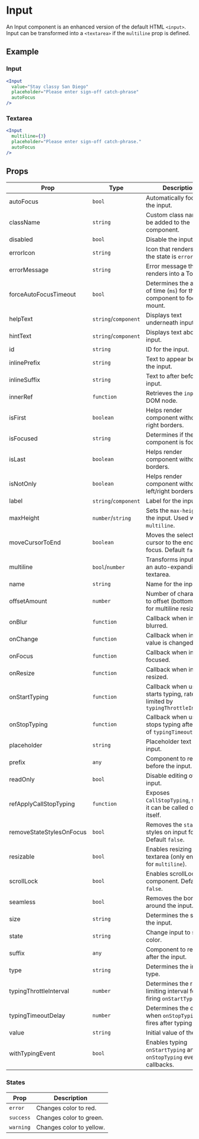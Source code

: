# Input

An Input component is an enhanced version of the default HTML `<input>`. Input can be transformed into a `<textarea>` if the `multiline` prop is defined.

## Example

### Input

```jsx
<Input
  value="Stay classy San Diego"
  placeholder="Please enter sign-off catch-phrase"
  autoFocus
/>
```

### Textarea

```jsx
<Input
  multiline={3}
  placeholder="Please enter sign-off catch-phrase."
  autoFocus
/>
```

## Props

| Prop                     | Type                 | Description                                                                |
| ------------------------ | -------------------- | -------------------------------------------------------------------------- |
| autoFocus                | `bool`               | Automatically focuses the input.                                           |
| className                | `string`             | Custom class names to be added to the component.                           |
| disabled                 | `bool`               | Disable the input.                                                         |
| errorIcon                | `string`             | Icon that renders when the state is `error`.                               |
| errorMessage             | `string`             | Error message that renders into a Tooltip.                                 |
| forceAutoFocusTimeout    | `bool`               | Determines the amount of time (`ms`) for the component to focus on mount.  |
| helpText                 | `string`/`component` | Displays text underneath input.                                            |
| hintText                 | `string`/`component` | Displays text above input.                                                 |
| id                       | `string`             | ID for the input.                                                          |
| inlinePrefix             | `string`             | Text to appear before the input.                                           |
| inlineSuffix             | `string`             | Text to after before the input.                                            |
| innerRef                 | `function`           | Retrieves the `input` DOM node.                                            |
| isFirst                  | `boolean`            | Helps render component without right borders.                              |
| isFocused                | `string`             | Determines if the component is focused.                                    |
| isLast                   | `boolean`            | Helps render component without left borders.                               |
| isNotOnly                | `boolean`            | Helps render component without left/right borders.                         |
| label                    | `string`/`component` | Label for the input.                                                       |
| maxHeight                | `number`/`string`    | Sets the `max-height` for the input. Used with `multiline`.                |
| moveCursorToEnd          | `boolean`            | Moves the selection cursor to the end, on focus. Default `false`.          |
| multiline                | `bool`/`number`      | Transforms input into an auto-expanding textarea.                          |
| name                     | `string`             | Name for the input.                                                        |
| offsetAmount             | `number`             | Number of characters to offset (bottom-right) for multiline resizing.      |
| onBlur                   | `function`           | Callback when input is blurred.                                            |
| onChange                 | `function`           | Callback when input value is changed.                                      |
| onFocus                  | `function`           | Callback when input is focused.                                            |
| onResize                 | `function`           | Callback when input is resized.                                            |
| onStartTyping            | `function`           | Callback when user starts typing, rate limited by `typingThrottleInterval` |
| onStopTyping             | `function`           | Callback when user stops typing after delay of `typingTimeoutDelay`.       |
| placeholder              | `string`             | Placeholder text for the input.                                            |
| prefix                   | `any`                | Component to render before the input.                                      |
| readOnly                 | `bool`               | Disable editing of the input.                                              |
| refApplyCallStopTyping   | `function`           | Exposes `CallStopTyping`, so that it can be called outside itself.         |
| removeStateStylesOnFocus | `bool`               | Removes the `state` styles on input focus. Default `false`.                |
| resizable                | `bool`               | Enables resizing for the textarea (only enabled for `multiline`).          |
| scrollLock               | `bool`               | Enables scrollLock for component. Default `false`.                         |
| seamless                 | `bool`               | Removes the border around the input.                                       |
| size                     | `string`             | Determines the size of the input.                                          |
| state                    | `string`             | Change input to state color.                                               |
| suffix                   | `any`                | Component to render after the input.                                       |
| type                     | `string`             | Determines the input type.                                                 |
| typingThrottleInterval   | `number`             | Determines the rate limiting interval for firing `onStartTyping`.          |
| typingTimeoutDelay       | `number`             | Determines the delay of when `onStopTyping` fires after typing stops.      |
| value                    | `string`             | Initial value of the input.                                                |
| withTypingEvent          | `bool`               | Enables typing `onStartTyping` and `onStopTyping` event callbacks.         |

### States

| Prop      | Description              |
| --------- | ------------------------ |
| `error`   | Changes color to red.    |
| `success` | Changes color to green.  |
| `warning` | Changes color to yellow. |
